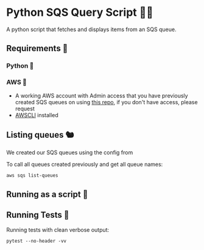 # Python SQS Query Script 🧚‍♀️

A python script that fetches and displays items from an SQS queue.

## Requirements 🍄

### Python 🐛

### AWS 🐝

- A working AWS account with Admin access that you have previously created SQS queues on using [this repo](https://github.com/sianrachel/terraform-sqs-queues), if you don't have access, please request
- [AWSCLI](https://aws.amazon.com/cli/) installed

## Listing queues 🐿️

We created our SQS queues using the config from

To call all queues created previously and get all queue names:

```
aws sqs list-queues
```

## Running as a script 🦋

## Running Tests 🐌

Running tests with clean verbose output:

```
pytest --no-header -vv
```

